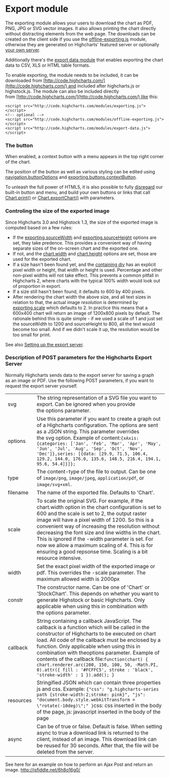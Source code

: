 Export module
=============

The exporting module allows your users to download the chart as PDF, PNG, JPG or SVG vector images. It also allows printing the chart directly without distracting elements from the web page. The downloads can be created on the client side if you use the [offline-exporting.js](docs/export-module/client-side-export) module, otherwise they are generated on Highcharts' featured server or optionally [your own server](docs/export-module/setting-up-the-server).

Additionally there's the [export data module](https://api.highcharts.com/highcharts/exporting.csv) that enables exporting the chart data to CSV, XLS or HTML table formats.

To enable exporting, the module needs to be included, it can be downloaded from [http://code.highcharts.com/](http://code.highcharts.com/) and included after highcharts.js or highstock.js. The module can also be included directly from [http://code.highcharts.com/](http://code.highcharts.com/) like this:

    
    <script src="http://code.highcharts.com/modules/exporting.js"></script>  
    <!-- optional -->  
    <script src="http://code.highcharts.com/modules/offline-exporting.js"></script>  
    <script src="http://code.highcharts.com/modules/export-data.js"></script>

### The button

When enabled, a context button with a menu appears in the top right corner of the chart.

The position of the button as well as various styling can be edited using [navigation.buttonOptions](https://api.highcharts.com/highcharts/navigation.buttonOptions) and [exporting.buttons.contextButton](https://api.highcharts.com/highcharts/exporting.buttons.contextButton).

To unleash the full power of HTML5, it is also possible to fully [disregard](https://api.highcharts.com/highcharts/exporting.buttons.contextButton.enabled) our built-in button and menu, and build your own buttons or links that call [Chart.print()](https://api.highcharts.com/highcharts/Chart.print()) or [Chart.exportChart()](https://api.highcharts.com/highcharts/Chart.exportChart()) with parameters.

### Controling the size of the exported image

Since Highcharts 3.0 and Highstock 1.3, the size of the exported image is computed based on a few rules:

*   If the [exporting.sourceWidth](https://api.highcharts.com/highcharts/exporting.sourceWidth) and [exporting.sourceHeight](https://api.highcharts.com/highcharts/exporting.sourceHeight) options are set, they take predence. This provides a convenient way of having separate sizes of the on-screen chart and the exported one.
*   If not, and the [chart.width](https://api.highcharts.com/highcharts/chart.width) and [chart.height](https://api.highcharts.com/highcharts/chart.height) options are set, those are used for the exported chart.
*   If a size hasn't been found yet, and the [containing div](https://api.highcharts.com/highcharts/chart.renderTo) has an explicit pixel width or height, that width or height is used. Percentage and other non-pixel widths will not take effect. This prevents a common pitfall in Highcharts 2, where charts with the typical 100% width would look out of proportion in export. 
*   If a size still hasn't been found, it defaults to 600 by 400 pixels.
*   After rendering the chart width the above size, and all text sizes in relation to that, the actual image _resolution_ is determined by [exporting.scale](https://api.highcharts.com/highcharts/exporting.scale) which defaults to 2. In practice this means that a 600x400 chart will return an image of 1200x800 pixels by default. The rationale behind this is quite simple - if we used a scale of 1 and just set the sourceWidth to 1200 and sourceHeight to 800, all the text would become too small. And if we didn't scale it up, the resolution would be too small for print. 

See also [Setting up the export server](docs/export-module/setting-up-the-server).

### Description of POST parameters for the Highcharts Export Server

Normally Highcharts sends data to the export server for saving a graph as an image or PDF. Use the following POST parameters, if you want to request the export server yourself.



|||
|--- |--- |
|svg|The string representation of a SVG file you want to export. Can be ignored when you provide the options parameter.|
|options|Use this parameter if you want to create a graph out of a Highcharts configuration. The options are sent as a JSON string. This parameter overrides the svg option. Example of content:`{xAxis: {categories: ['Jan', 'Feb', 'Mar', 'Apr', 'May', 'Jun', 'Jul', 'Aug', 'Sep', 'Oct', 'Nov', 'Dec']},series: [{data: [29.9, 71.5, 106.4, 129.2, 144.0, 176.0, 135.6, 148.5, 216.4, 194.1, 95.6, 54.4]}]};`|
|type|The content-type of the file to output. Can be one of `image/png`, `image/jpeg`, `application/pdf`, or `image/svg+xml`.|
|filename|The name of the exported file. Defaults to 'Chart'.|
|scale|To scale the original SVG. For example, if the chart.width option in the chart configuration is set to 600 and the scale is set to 2, the output raster image will have a pixel width of 1200. So this is a convenient way of increasing the resolution without decreasing the font size and line widths in the chart. This is ignored if the -width parameter is set. For now we allow a maximum scaling of 4. This is for ensuring a good repsonse time. Scaling is a bit resource intensive.|
|width|Set the exact pixel width of the exported image or pdf. This overrides the -scale parameter. The maximum allowed width is 2000px|
|constr|The constructor name. Can be one of 'Chart' or 'StockChart'. This depends on whether you want to generate Highstock or basic Highcharts. Only applicable when using this in combination with the options parameter.|
|callback|String containing a callback JavaScript. The callback is a function which will be called in the constructor of Highcharts to be executed on chart load. All code of the callback must be enclosed by a function. Only applicable when using this in combination with theoptions parameter. Example of contents of the callback file:`function(chart) { chart.renderer.arc(200, 150, 100, 50, -Math.PI, 0).attr({ fill : '#FCFFC5', stroke : 'black', 'stroke-width' : 1 }).add(); }`|
|resources|Stringified JSON which can contain three properties js and css. Example: `{"css": "g.highcharts-series path {stroke-width:2;stroke: pink}", "js": "document.body.style.webkitTransform = \"rotate(-10deg)\";" }`css: css inserted in the body of the page, js: javascript inserted in the body of the page|
|async|Can be of true or false. Default is false. When setting async to true a download link is returned to the client, instead of an image. This download link can be reused for 30 seconds. After that, the file will be deleted from the server.|

See here for an example on how to perform an Ajax Post and return an image. http://jsfiddle.net/6h8o16g0/


